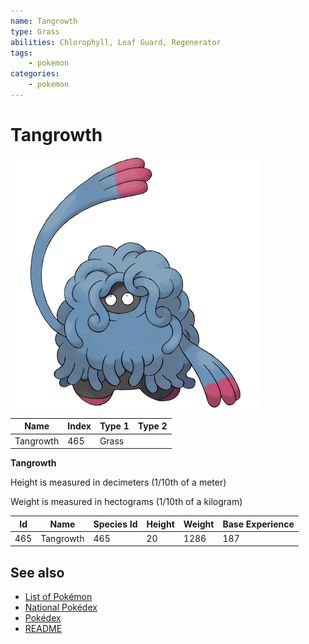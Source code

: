 ```yaml
---
name: Tangrowth
type: Grass
abilities: Chlorophyll, Leaf Guard, Regenerator
tags:
    - pokemon
categories:
    - pokemon
---
```


# Tangrowth


![Tangrowth](images/465.png)

| **Name** | **Index** | **Type 1** | **Type 2** |
|----|----|----|----|
| Tangrowth | 465 | Grass  |  |

**Tangrowth** 


Height is measured in decimeters (1/10th of a meter)

Weight is measured in hectograms (1/10th of a kilogram)

| **Id** | **Name** | **Species Id** | **Height** | **Weight** | **Base Experience** |
|--------|----------|----------------|------------|------------|---------------------|
| 465 | Tangrowth | 465 | 20 | 1286 | 187 |


## See also

- [List of Pokémon](../pokemon.md)
- [National Pokédex](../national_pokedex.md)
- [Pokédex](../pokedex.md)
- [README](../README.md)
